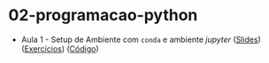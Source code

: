 # 02-programacao-python

* Aula 1 - Setup de Ambiente com `conda` e ambiente *jupyter* ([Slides](https://github.com/ai2-education-fiep-turma-3/02-programacao-python/raw/main/slides/aula1/slides.pdf)) ([Exercícios](https://github.com/ai2-education-fiep-turma-3/02-programacao-python/blob/main/exercicios/aula1)) ([Código](https://github.com/ai2-education-fiep-turma-3/02-programacao-python/blob/main/src/aula1))
